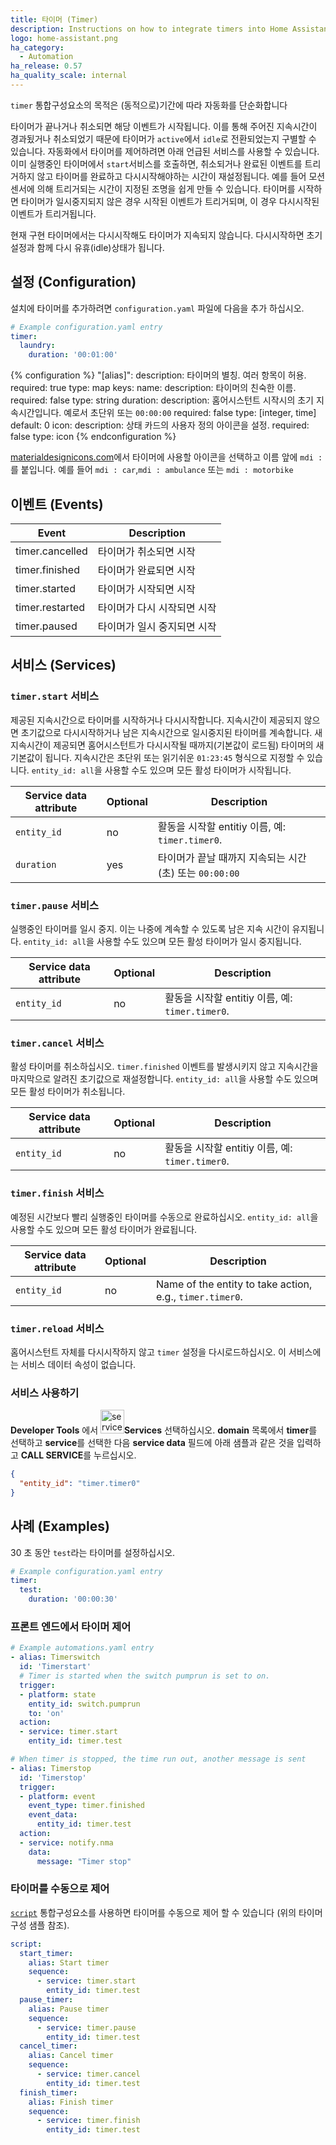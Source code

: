 ```yaml
---
title: 타이머 (Timer)
description: Instructions on how to integrate timers into Home Assistant.
logo: home-assistant.png
ha_category:
  - Automation
ha_release: 0.57
ha_quality_scale: internal
---
```


`timer` 통합구성요소의 목적은 (동적으로)기간에 따라 자동화를 단순화합니다

타이머가 끝나거나 취소되면 해당 이벤트가 시작됩니다. 이를 통해 주어진 지속시간이 경과됬거나 취소되었기 때문에 타이머가 `active`에서 `idle`로 전환되었는지 구별할 수 있습니다. 자동화에서 타이머를 제어하려면 아래 언급된 서비스를 사용할 수 있습니다. 이미 실행중인 타이머에서 `start`서비스를 호출하면, 취소되거나 완료된 이벤트를 트리거하지 않고 타이머를 완료하고 다시시작해야하는 시간이 재설정됩니다. 예를 들어 모션센서에 의해 트리거되는 시간이 지정된 조명을 쉽게 만들 수 있습니다. 타이머를 시작하면 타이머가 일시중지되지 않은 경우 시작된 이벤트가 트리거되며, 이 경우 다시시작된 이벤트가 트리거됩니다.

<div class='note warning'>
  현재 구현 타이머에서는 다시시작해도 타이머가 지속되지 않습니다. 다시시작하면 초기설정과 함께 다시 유휴(idle)상태가 됩니다.
</div>

## 설정 (Configuration)

설치에 타이머를 추가하려면 `configuration.yaml` 파일에 다음을 추가 하십시오.

```yaml
# Example configuration.yaml entry
timer:
  laundry:
    duration: '00:01:00'
```

{% configuration %}
"[alias]":
  description: 타이머의 별칭. 여러 항목이 허용.
  required: true
  type: map
  keys:
    name:
      description: 타이머의 친숙한 이름.
      required: false
      type: string
    duration:
      description: 홈어시스턴트 시작시의 초기 지속시간입니다. 예로서 초단위 또는 `00:00:00`
      required: false
      type: [integer, time]
      default: 0
    icon:
      description: 상태 카드의 사용자 정의 아이콘을 설정.
      required: false
      type: icon
{% endconfiguration %}

[materialdesignicons.com](https://materialdesignicons.com/)에서 타이머에 사용할 아이콘을 선택하고 이름 앞에 `mdi :`를 붙입니다. 예를 들어 `mdi : car`,`mdi : ambulance` 또는 `mdi : motorbike`

## 이벤트 (Events)

|           Event | Description |
| --------------- | ----------- |
| timer.cancelled | 타이머가 취소되면 시작 |
| timer.finished | 타이머가 완료되면 시작 |
| timer.started | 타이머가 시작되면 시작|
| timer.restarted | 타이머가 다시 시작되면 시작 |
| timer.paused | 타이머가 일시 중지되면 시작 |

## 서비스 (Services)

### `timer.start` 서비스

제공된 지속시간으로 타이머를 시작하거나 다시시작합니다. 지속시간이 제공되지 않으면 초기값으로 다시시작하거나 남은 지속시간으로 일시중지된 타이머를 계속합니다. 새 지속시간이 제공되면 홈어시스턴트가 다시시작될 때까지(기본값이 로드됨) 타이머의 새 기본값이 됩니다. 지속시간은 초단위 또는 읽기쉬운 `01:23:45` 형식으로 지정할 수 있습니다. 
`entity_id: all`을 사용할 수도 있으며 모든 활성 타이머가 시작됩니다.

| Service data attribute | Optional | Description |
| ---------------------- | -------- | ----------- |
| `entity_id`            |      no  | 활동을 시작할 entitiy 이름, 예: `timer.timer0`. |
| `duration`             |      yes | 타이머가 끝날 때까지 지속되는 시간 (초) 또는 `00:00:00` |

### `timer.pause` 서비스

실행중인 타이머를 일시 중지. 이는 나중에 계속할 수 있도록 남은 지속 시간이 유지됩니다. `entity_id: all`을 사용할 수도 있으며 모든 활성 타이머가 일시 중지됩니다.

| Service data attribute | Optional | Description |
| ---------------------- | -------- | ----------- |
| `entity_id`            |      no  | 활동을 시작할 entitiy 이름, 예: `timer.timer0`. |

### `timer.cancel` 서비스

활성 타이머를 취소하십시오. `timer.finished` 이벤트를 발생시키지 않고 지속시간을 마지막으로 알려진 초기값으로 재설정합니다. `entity_id: all`을 사용할 수도 있으며 모든 활성 타이머가 취소됩니다.

| Service data attribute | Optional | Description |
| ---------------------- | -------- | ----------- |
| `entity_id`            |      no  | 활동을 시작할 entitiy 이름, 예: `timer.timer0`. |

### `timer.finish` 서비스

예정된 시간보다 빨리 실행중인 타이머를 수동으로 완료하십시오. `entity_id: all`을 사용할 수도 있으며 모든 활성 타이머가 완료됩니다.

| Service data attribute | Optional | Description |
| ---------------------- | -------- | ----------- |
| `entity_id`            |      no  | Name of the entity to take action, e.g., `timer.timer0`. |

### `timer.reload` 서비스

홈어시스턴트 자체를 다시시작하지 않고 `timer` 설정을 다시로드하십시오. 이 서비스에는 서비스 데이터 속성이 없습니다.

### 서비스 사용하기 

**Developer Tools** 에서 <img src='/images/screenshots/developer-tool-services-icon.png' alt='service developer tool icon' class="no-shadow" height="38" />**Services** 선택하십시오. **domain** 목록에서 **timer**를 선택하고 **service**를 선택한 다음 **service data** 필드에 아래 샘플과 같은 것을 입력하고 **CALL SERVICE**를 누르십시오.

```json
{
  "entity_id": "timer.timer0"
}
```

## 사례 (Examples)

30 초 동안 `test`라는 타이머를 설정하십시오.

```yaml
# Example configuration.yaml entry
timer:
  test:
    duration: '00:00:30'
```

### 프론트 엔드에서 타이머 제어 

```yaml
# Example automations.yaml entry
- alias: Timerswitch
  id: 'Timerstart'
  # Timer is started when the switch pumprun is set to on.
  trigger:
  - platform: state
    entity_id: switch.pumprun
    to: 'on'
  action:
  - service: timer.start
    entity_id: timer.test

# When timer is stopped, the time run out, another message is sent
- alias: Timerstop
  id: 'Timerstop'
  trigger:
  - platform: event
    event_type: timer.finished
    event_data:
      entity_id: timer.test
  action:
  - service: notify.nma
    data:
      message: "Timer stop"
```

### 타이머를 수동으로 제어

[`script`](/integrations/script/) 통합구성요소를 사용하면 타이머를 수동으로 제어 할 수 있습니다 (위의 타이머 구성 샘플 참조).

```yaml
script:
  start_timer:
    alias: Start timer
    sequence:
      - service: timer.start
        entity_id: timer.test
  pause_timer:
    alias: Pause timer
    sequence:
      - service: timer.pause
        entity_id: timer.test
  cancel_timer:
    alias: Cancel timer
    sequence:
      - service: timer.cancel
        entity_id: timer.test
  finish_timer:
    alias: Finish timer
    sequence:
      - service: timer.finish
        entity_id: timer.test
```
